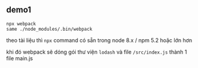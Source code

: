 ## demo1
```
npx webpack
same ./node_modules/.bin/webpack
```

theo tài liệu thì `npx` command có sẵn trong node 8.x / npm 5.2 hoặc lớn hơn 

khi đó webpack sẽ dóng gói thư viện `lodash` và file `/src/index.js` thành 1 file main.js
